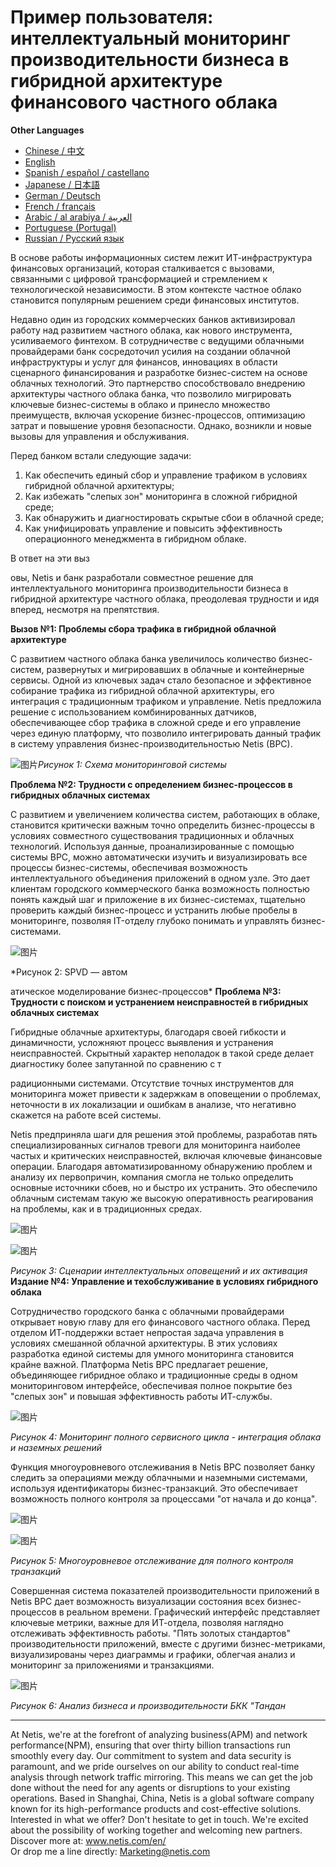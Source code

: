 # Пример пользователя: интеллектуальный мониторинг производительности бизнеса в гибридной архитектуре финансового частного облака


**Other Languages**

+ [Chinese / 中文](https://github.com/lvdeshuii/OverFlow/blob/main/docs/zh/Smart-Business-Performance-Monitoring-in-Financial-Private-Cloud-Hybrid-Architectures-zh.md)
+ [English](https://github.com/lvdeshuii/OverFlow/blob/main/docs/en/Smart-Business-Performance-Monitoring-in-Financial-Private-Cloud-Hybrid-Architectures-en.md)
+ [Spanish / español / castellano](https://github.com/lvdeshuii/OverFlow/blob/main/docs/es/Smart-Business-Performance-Monitoring-in-Financial-Private-Cloud-Hybrid-Architectures-es.md)
+ [Japanese / 日本語](https://github.com/lvdeshuii/OverFlow/blob/main/docs/ja/Smart-Business-Performance-Monitoring-in-Financial-Private-Cloud-Hybrid-Architectures-ja.md)
+ [German / Deutsch](https://github.com/lvdeshuii/OverFlow/blob/main/docs/de/Smart-Business-Performance-Monitoring-in-Financial-Private-Cloud-Hybrid-Architectures-de.md)
+ [French / français](https://github.com/lvdeshuii/OverFlow/blob/main/docs/fr/Smart-Business-Performance-Monitoring-in-Financial-Private-Cloud-Hybrid-Architectures-fr.md)
+ [Arabic / al arabiya / العربية](https://github.com/lvdeshuii/OverFlow/blob/main/docs/ar/Smart-Business-Performance-Monitoring-in-Financial-Private-Cloud-Hybrid-Architectures-ar.md)
+ [Portuguese (Portugal)](https://github.com/lvdeshuii/OverFlow/blob/main/docs/pt/Smart-Business-Performance-Monitoring-in-Financial-Private-Cloud-Hybrid-Architectures-pt.md)
+ [Russian / Русский язык](https://github.com/lvdeshuii/OverFlow/blob/main/docs/ru/Smart-Business-Performance-Monitoring-in-Financial-Private-Cloud-Hybrid-Architectures-ru.md)

В основе работы информационных систем лежит ИТ-инфраструктура финансовых организаций, которая сталкивается с вызовами, связанными с цифровой трансформацией и стремлением к технологической независимости. В этом контексте частное облако становится популярным решением среди финансовых институтов.

Недавно один из городских коммерческих банков активизировал работу над развитием частного облака, как нового инструмента, усиливаемого финтехом. В сотрудничестве с ведущими облачными провайдерами банк сосредоточил усилия на создании облачной инфраструктуры и услуг для финансов, инновациях в области сценарного финансирования и разработке бизнес-систем на основе облачных технологий. Это партнерство способствовало внедрению архитектуры частного облака банка, что позволило мигрировать ключевые бизнес-системы в облако и принесло множество преимуществ, включая ускорение бизнес-процессов, оптимизацию затрат и повышение уровня безопасности. Однако, возникли и новые вызовы для управления и обслуживания.

Перед банком встали следующие задачи:

1. Как обеспечить единый сбор и управление трафиком в условиях гибридной облачной архитектуры;
2. Как избежать "слепых зон" мониторинга в сложной гибридной среде;
3. Как обнаружить и диагностировать скрытые сбои в облачной среде;
4. Как унифицировать управление и повысить эффективность операционного менеджмента в гибридном облаке.

В ответ на эти выз

овы, Netis и банк разработали совместное решение для интеллектуального мониторинга производительности бизнеса в гибридной архитектуре частного облака, преодолевая трудности и идя вперед, несмотря на препятствия.

**Вызов №1: Проблемы сбора трафика в гибридной облачной архитектуре**

С развитием частного облака банка увеличилось количество бизнес-систем, развернутых и мигрировавших в облачные и контейнерные сервисы. Одной из ключевых задач стало безопасное и эффективное собирание трафика из гибридной облачной архитектуры, его интеграция с традиционным трафиком и управление. Netis предложила решение с использованием комбинированных датчиков, обеспечивающее сбор трафика в сложной среде и его управление через единую платформу, что позволило интегрировать данный трафик в систему управления бизнес-производительностью Netis (BPC).

![图片](https://mmbiz.qpic.cn/mmbiz_jpg/o672k3fsicq3aiabrR0ibCBLmsV6iae9IV8eicSYpc2jHwmXaszCfF6HXqPXXba4nFMFro0zT1qjp3Vzjz9b6vuojuw/640?wx_fmt=jpeg&wxfrom=5&wx_lazy=1&wx_co=1)*Рисунок 1: Схема мониторинговой системы*

**Проблема №2: Трудности с определением бизнес-процессов в гибридных облачных системах**

С развитием и увеличением количества систем, работающих в облаке, становится критически важным точно определить бизнес-процессы в условиях совместного существования традиционных и облачных технологий. Используя данные, проанализированные с помощью системы BPC, можно автоматически изучить и визуализировать все процессы бизнес-системы, обеспечивая возможность интеллектуального объединения приложений в одном узле. Это дает клиентам городского коммерческого банка возможность полностью понять каждый шаг и приложение в их бизнес-системах, тщательно проверить каждый бизнес-процесс и устранить любые пробелы в мониторинге, позволяя IT-отделу глубоко понимать и управлять бизнес-системами.

![图片](https://mmbiz.qpic.cn/mmbiz_jpg/o672k3fsicq3aiabrR0ibCBLmsV6iae9IV8eOnrHmIC2n9WcbibYwPFRPQPZ96KHdQiahRjibd6tGibHPuYzUFLbjV6thQ/640?wx_fmt=jpeg&wxfrom=5&wx_lazy=1&wx_co=1)

*Рисунок 2: SPVD — автом

атическое моделирование бизнес-процессов*
**Проблема №3: Трудности с поиском и устранением неисправностей в гибридных облачных системах**

Гибридные облачные архитектуры, благодаря своей гибкости и динамичности, усложняют процесс выявления и устранения неисправностей. Скрытный характер неполадок в такой среде делает диагностику более запутанной по сравнению с т

радиционными системами. Отсутствие точных инструментов для мониторинга может привести к задержкам в оповещении о проблемах, неточности в их локализации и ошибкам в анализе, что негативно скажется на работе всей системы.

Netis предприняла шаги для решения этой проблемы, разработав пять специализированных сигналов тревоги для мониторинга наиболее частых и критических неисправностей, включая ключевые финансовые операции. Благодаря автоматизированному обнаружению проблем и анализу их первопричин, компания смогла не только определить основные источники сбоев, но и быстро их устранить. Это обеспечило облачным системам такую же высокую оперативность реагирования на проблемы, как и в традиционных средах.

![图片](https://mmbiz.qpic.cn/mmbiz_jpg/o672k3fsicq3aiabrR0ibCBLmsV6iae9IV8eZ07v3TGgWRswlTmhibicHKBdZia0OPxTMQxwHORfmGqvnMiahsTTYYJUuQ/640?wx_fmt=jpeg&wxfrom=5&wx_lazy=1&wx_co=1)

![图片](https://mmbiz.qpic.cn/mmbiz_jpg/o672k3fsicq3aiabrR0ibCBLmsV6iae9IV8ePCCCibQxF2DIvaTDHkIeTTBOTJs7MPO6BooPryicOAkZSsEcEYhXd1rw/640?wx_fmt=jpeg&wxfrom=5&wx_lazy=1&wx_co=1)

*Рисунок 3: Сценарии интеллектуальных оповещений и их активация*
**Издание №4: Управление и техобслуживание в условиях гибридного облака**

Сотрудничество городского банка с облачными провайдерами открывает новую главу для его финансового частного облака. Перед отделом ИТ-поддержки встает непростая задача управления в условиях смешанной облачной архитектуры. В этих условиях разработка единой системы для умного мониторинга становится крайне важной. Платформа Netis BPC предлагает решение, объединяющее гибридное облако и традиционные среды в одном мониторинговом интерфейсе, обеспечивая полное покрытие без "слепых зон" и повышая эффективность работы ИТ-службы.

![图片](https://mmbiz.qpic.cn/mmbiz_jpg/o672k3fsicq3aiabrR0ibCBLmsV6iae9IV8e7XjvzyrIL4l0ibJ9MQfBgGpdOMHve9iclMQvEicNURHvY5vx8kC9agXDg/640?wx_fmt=jpeg&wxfrom=5&wx_lazy=1&wx_co=1)

*Рисунок 4: Мониторинг полного сервисного цикла - интеграция облака и наземных решений*

Функция многоуровневого отслеживания в Netis BPC позволяет банку следить за операциями между облачными и наземными системами, используя идентификаторы бизнес-транзакций. Это обеспечивает возможность полного контроля за процессами "от начала и до конца".

![图片](https://mmbiz.qpic.cn/mmbiz_jpg/o672k3fsicq3aiabrR0ibCBLmsV6iae9IV8e2FTsia5XDYUnrfSlSbyrjmAibyuG1Dxa3Fp29w1nJXbcNoh5MAVTVVyw/640?wx_fmt=jpeg&wxfrom=5&wx_lazy=1&wx_co=1)

![图片](https://mmbiz.qpic.cn/mmbiz_jpg/o672k3fsicq3aiabrR0ibCBLmsV6iae9IV8e2FTsia5XDYUnrfSlSbyrjmAibyuG1Dxa3Fp29w1nJXbcNoh5MAVTVVyw/640?wx_fmt=jpeg&wxfrom=5&wx_lazy=1&wx_co=1)

*Рисунок 5: Многоуровневое отслеживание для полного контроля транзакций*

Совершенная система показателей производительности приложений в Netis BPC дает возможность визуализации состояния всех бизнес-процессов в реальном времени. Графический интерфейс представляет ключевые метрики, важные для ИТ-отдела, позволяя наглядно отслеживать эффективность работы. "Пять золотых стандартов" производительности приложений, вместе с другими бизнес-метриками, визуализированы через диаграммы и графики, облегчая анализ и мониторинг за приложениями и транзакциями.

![图片](https://mmbiz.qpic.cn/mmbiz_jpg/o672k3fsicq3aiabrR0ibCBLmsV6iae9IV8e7mMSVibHAvuc6M4icWmYcK574PkxXfXL2ibric5mkAcF1AibM1RwWLV3HdA/640?wx_fmt=jpeg&wxfrom=5&wx_lazy=1&wx_co=1)

*Рисунок 6: Анализ бизнеса и производительности БКК "Тандан*
***
At Netis, we're at the forefront of analyzing business(APM) and network performance(NPM), ensuring that over thirty billion transactions run smoothly every day. Our commitment to system and data security is paramount, and we pride ourselves on our ability to conduct real-time analysis through network traffic mirroring. This means we can get the job done without the need for any agents or disruptions to your existing operations. Based in Shanghai, China, Netis is a global software company known for its high-performance products and cost-effective solutions. Interested in what we offer? Don't hesitate to get in touch. We're excited about the possibility of working together and welcoming new partners.  
Discover more at: www.netis.com/en/  
Or drop me a line directly: Marketing@netis.com
